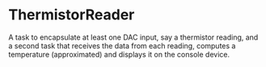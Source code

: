 ThermistorReader
================

A task to encapsulate at least one DAC input, say a thermistor reading, and a second task that receives the data from each reading, computes a temperature (approximated) and displays it on the console device.
